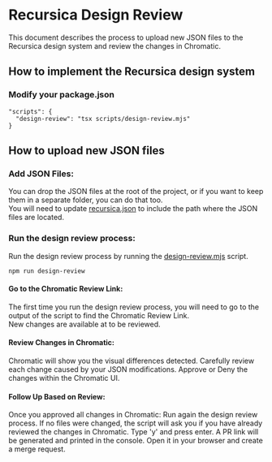 # Recursica Design Review

This document describes the process to upload new JSON files to the Recursica design system and review the changes in Chromatic.

## How to implement the Recursica design system

### Modify your package.json

```
"scripts": {
  "design-review": "tsx scripts/design-review.mjs"
}
```

## How to upload new JSON files

### Add JSON Files:

You can drop the JSON files at the root of the project, or if you want to keep them in a separate folder, you can do that too.  
You will need to update [recursica.json](recursica.json) to include the path where the JSON files are located.

### Run the design review process:

Run the design review process by running the [design-review.mjs](scripts/design-review.mjs) script.

```
npm run design-review
```

#### Go to the Chromatic Review Link:

The first time you run the design review process, you will need to go to the output of the script to find the Chromatic Review Link.  
New changes are available at <chromaticLink> to be reviewed.

#### Review Changes in Chromatic:

Chromatic will show you the visual differences detected.
Carefully review each change caused by your JSON modifications.
Approve or Deny the changes within the Chromatic UI.

#### Follow Up Based on Review:

Once you approved all changes in Chromatic:
Run again the design review process. If no files were changed, the script will ask you if you have already reviewed the changes in Chromatic.
Type 'y' and press enter.
A PR link will be generated and printed in the console. Open it in your browser and create a merge request.
